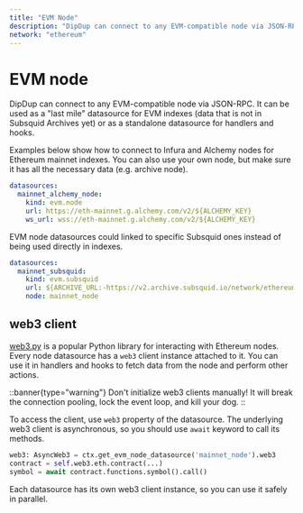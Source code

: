 ```yaml
---
title: "EVM Node"
description: "DipDup can connect to any EVM-compatible node via JSON-RPC. It can be used as a last mile datasource for EVM indexes (data that is not in Subsquid Archives yet) or as a standalone datasource for handlers and hooks."
network: "ethereum"
---
```


# EVM node

DipDup can connect to any EVM-compatible node via JSON-RPC. It can be used as a "last mile" datasource for EVM indexes (data that is not in Subsquid Archives yet) or as a standalone datasource for handlers and hooks.

Examples below show how to connect to Infura and Alchemy nodes for Ethereum mainnet indexes. You can also use your own node, but make sure it has all the necessary data (e.g. archive node).

```yaml [dipdup.yaml]
datasources:
  mainnet_alchemy_node:
    kind: evm.node
    url: https://eth-mainnet.g.alchemy.com/v2/${ALCHEMY_KEY}
    ws_url: wss://eth-mainnet.g.alchemy.com/v2/${ALCHEMY_KEY}
```

EVM node datasources could linked to specific Subsquid ones instead of being used directly in indexes.

```yaml [dipdup.yaml]
datasources:
  mainnet_subsquid:
    kind: evm.subsquid
    url: ${ARCHIVE_URL:-https://v2.archive.subsquid.io/network/ethereum-mainnet}
    node: mainnet_node
```

## web3 client

[web3.py](https://web3py.readthedocs.io/en/stable/) is a popular Python library for interacting with Ethereum nodes. Every node datasource has a `web3` client instance attached to it. You can use it in handlers and hooks to fetch data from the node and perform other actions.

::banner{type="warning"}
Don't initialize web3 clients manually! It will break the connection pooling, lock the event loop, and kill your dog.
::

To access the client, use `web3` property of the datasource. The underlying web3 client is asynchronous, so you should use `await` keyword to call its methods.

```python
web3: AsyncWeb3 = ctx.get_evm_node_datasource('mainnet_node').web3
contract = self.web3.eth.contract(...)
symbol = await contract.functions.symbol().call() 
```

Each datasource has its own web3 client instance, so you can use it safely in parallel.
